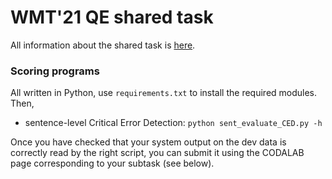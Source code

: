 # WMT'21 QE shared task

All information about the shared task is [here](https://www.statmt.org/wmt21/quality-estimation-task21.html).

### Scoring programs
All written in Python, use `requirements.txt` to install the required modules.
Then, 

* sentence-level Critical Error Detection: `python sent_evaluate_CED.py -h`

Once you have checked that your system output on the dev data is correctly read by the right script, you can submit it using the CODALAB page corresponding to your subtask (see below).
